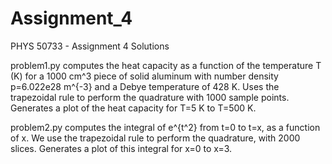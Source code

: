 # Assignment_4
PHYS 50733 - Assignment 4 Solutions

problem1.py computes the heat capacity as a function of the temperature T (K) 
for a 1000 cm^3 piece of solid aluminum with number density p=6.022e28 m^{-3} and 
a Debye temperature of 428 K. Uses the trapezoidal rule to perform the quadrature with 1000 sample points.
Generates a plot of the heat capacity for T=5 K to T=500 K.

problem2.py computes the integral of e^{t^2} from t=0 to t=x, as a function of x. We use the trapezoidal rule
to perform the quadrature, with 2000 slices. Generates a plot of this integral for x=0 to x=3.
